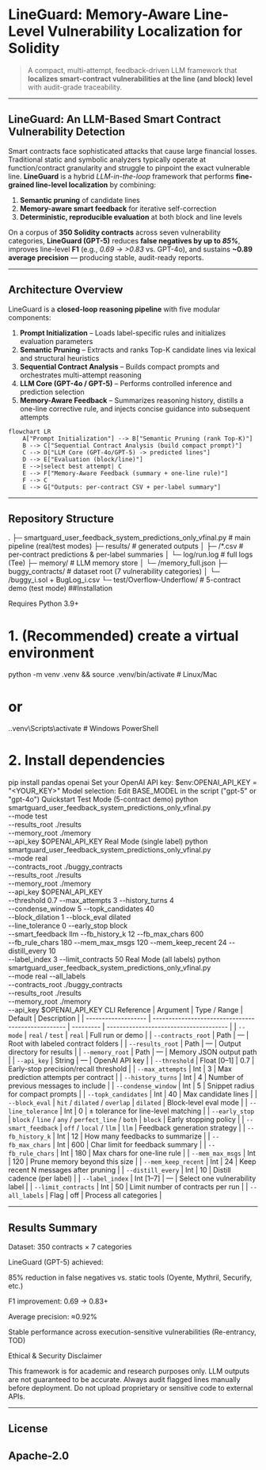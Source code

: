 # LineGuard: Memory-Aware Line-Level Vulnerability Localization for Solidity

> A compact, multi-attempt, feedback-driven LLM framework that **localizes smart-contract vulnerabilities at the line (and block) level** with audit-grade traceability.

---

## LineGuard: An LLM-Based Smart Contract Vulnerability Detection

Smart contracts face sophisticated attacks that cause large financial losses. Traditional static and symbolic analyzers typically operate at function/contract granularity and struggle to pinpoint the exact vulnerable line. **LineGuard** is a hybrid *LLM-in-the-loop* framework that performs **fine-grained line-level localization** by combining:
1. **Semantic pruning** of candidate lines  
2. **Memory-aware smart feedback** for iterative self-correction  
3. **Deterministic, reproducible evaluation** at both block and line levels  

On a corpus of **350 Solidity contracts** across seven vulnerability categories, **LineGuard (GPT-5)** reduces **false negatives by up to _85%_**, improves line-level **F1** (e.g., _0.69 → >0.83_ vs. GPT-4o), and sustains **~0.89 average precision** — producing stable, audit-ready reports.

---

## Architecture Overview

LineGuard is a **closed-loop reasoning pipeline** with five modular components:

1. **Prompt Initialization** – Loads label-specific rules and initializes evaluation parameters  
2. **Semantic Pruning** – Extracts and ranks Top-K candidate lines via lexical and structural heuristics  
3. **Sequential Contract Analysis** – Builds compact prompts and orchestrates multi-attempt reasoning  
4. **LLM Core (GPT-4o / GPT-5)** – Performs controlled inference and prediction selection  
5. **Memory-Aware Feedback** – Summarizes reasoning history, distills a one-line corrective rule, and injects concise guidance into subsequent attempts

```mermaid
flowchart LR
    A["Prompt Initialization"] --> B["Semantic Pruning (rank Top-K)"]
    B --> C["Sequential Contract Analysis (build compact prompt)"]
    C --> D["LLM Core (GPT-4o/GPT-5) -> predicted lines"]
    D --> E["Evaluation (block/line)"]
    E -->|select best attempt| C
    E --> F["Memory-Aware Feedback (summary + one-line rule)"]
    F --> C
    E --> G["Outputs: per-contract CSV + per-label summary"]
```
---

## Repository Structure
.
├─ smartguard_user_feedback_system_predictions_only_vfinal.py   # main pipeline (real/test modes)
├─ results/                                                     # generated outputs
│  ├─ <Label>/*.csv                                            # per-contract predictions & per-label summaries
│  └─ log/run.log                                              # full logs (Tee)
├─ memory/                                                      # LLM memory store
│  └─ <Label>/memory_full.json
├─ buggy_contracts/                                             # dataset root (7 vulnerability categories)
│  └─ <Label>/buggy_i.sol + BugLog_i.csv
└─ test/Overflow-Underflow/                                    # 5-contract demo (test mode)
##Installation

Requires Python 3.9+
# 1. (Recommended) create a virtual environment
python -m venv .venv && source .venv/bin/activate     # Linux/Mac
# or
.\.venv\Scripts\activate                              # Windows PowerShell

# 2. Install dependencies
pip install pandas openai
Set your OpenAI API key:
$env:OPENAI_API_KEY = "<YOUR_KEY>"
Model selection: Edit BASE_MODEL in the script ("gpt-5" or "gpt-4o")
Quickstart
Test Mode (5-contract demo)
python smartguard_user_feedback_system_predictions_only_vfinal.py \
  --mode test \
  --results_root ./results \
  --memory_root ./memory \
  --api_key $OPENAI_API_KEY
Real Mode (single label)
python smartguard_user_feedback_system_predictions_only_vfinal.py \
  --mode real \
  --contracts_root ./buggy_contracts \
  --results_root ./results \
  --memory_root ./memory \
  --api_key $OPENAI_API_KEY \
  --threshold 0.7 --max_attempts 3 --history_turns 4 \
  --condense_window 5 --topk_candidates 40 \
  --block_dilation 1 --block_eval dilated \
  --line_tolerance 0 --early_stop block \
  --smart_feedback llm --fb_history_k 12 --fb_max_chars 600 \
  --fb_rule_chars 180 --mem_max_msgs 120 --mem_keep_recent 24 --distill_every 10 \
  --label_index 3 --limit_contracts 50
Real Mode (all labels)
python smartguard_user_feedback_system_predictions_only_vfinal.py \
  --mode real --all_labels \
  --contracts_root ./buggy_contracts \
  --results_root ./results \
  --memory_root ./memory \
  --api_key $OPENAI_API_KEY
CLI Reference
| Argument            | Type / Range                                       | Default   | Description                            |
| ------------------- | -------------------------------------------------- | --------- | -------------------------------------- |
| `--mode`            | `real` / `test`                                    | `real`    | Full run or demo                       |
| `--contracts_root`  | Path                                               | —         | Root with labeled contract folders     |
| `--results_root`    | Path                                               | —         | Output directory for results           |
| `--memory_root`     | Path                                               | —         | Memory JSON output path                |
| `--api_key`         | String                                             | —         | OpenAI API key                         |
| `--threshold`       | Float [0–1]                                        | 0.7       | Early-stop precision/recall threshold  |
| `--max_attempts`    | Int                                                | 3         | Max prediction attempts per contract   |
| `--history_turns`   | Int                                                | 4         | Number of previous messages to include |
| `--condense_window` | Int                                                | 5         | Snippet radius for compact prompts     |
| `--topk_candidates` | Int                                                | 40        | Max candidate lines                    |
| `--block_eval`      | `hit` / `dilated` / `overlap`                      | `dilated` | Block-level eval mode                  |
| `--line_tolerance`  | Int                                                | 0         | ± tolerance for line-level matching    |
| `--early_stop`      | `block` / `line` / `any` / `perfect_line` / `both` | `block`   | Early stopping policy                  |
| `--smart_feedback`  | `off` / `local` / `llm`                            | `llm`     | Feedback generation strategy           |
| `--fb_history_k`    | Int                                                | 12        | How many feedbacks to summarize        |
| `--fb_max_chars`    | Int                                                | 600       | Char limit for feedback summary        |
| `--fb_rule_chars`   | Int                                                | 180       | Max chars for one-line rule            |
| `--mem_max_msgs`    | Int                                                | 120       | Prune memory beyond this size          |
| `--mem_keep_recent` | Int                                                | 24        | Keep recent N messages after pruning   |
| `--distill_every`   | Int                                                | 10        | Distill cadence (per label)            |
| `--label_index`     | Int [1–7]                                          | —         | Select one vulnerability label         |
| `--limit_contracts` | Int                                                | 50        | Limit number of contracts per run      |
| `--all_labels`      | Flag                                               | off       | Process all categories                 |

---

## Results Summary

Dataset: 350 contracts × 7 categories

LineGuard (GPT-5) achieved:

85% reduction in false negatives vs. static tools (Oyente, Mythril, Securify, etc.)

F1 improvement: 0.69 → 0.83+

Average precision: ≈0.92%

Stable performance across execution-sensitive vulnerabilities (Re-entrancy, TOD)

Ethical & Security Disclaimer

This framework is for academic and research purposes only.
LLM outputs are not guaranteed to be accurate. Always audit flagged lines manually before deployment.
Do not upload proprietary or sensitive code to external APIs.

---

## License

Apache-2.0
---
